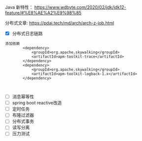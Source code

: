 Java 新特性： https://www.wdbyte.com/2020/02/jdk/jdk12-feature/#%E8%AE%A2%E9%98%85

分布式文章: https://pdai.tech/md/arch/arch-z-job.html

- [x] 分布式日志链路
```
添加依赖
        <dependency>
            <groupId>org.apache.skywalking</groupId>
            <artifactId>apm-toolkit-trace</artifactId>
        </dependency>
        <dependency>
            <groupId>org.apache.skywalking</groupId>
            <artifactId>apm-toolkit-logback-1.x</artifactId>
        </dependency>
        
        
```
- [ ] 消息幂等性
- [ ] spring boot reactive改造
- [ ] 定时任务
- [ ] 布隆过滤器
- [ ] 分布式事务
- [ ] 读写分离
- [ ] 压力测试
